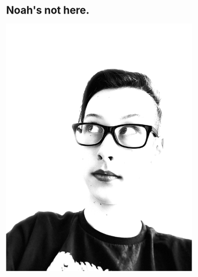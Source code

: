 # Noah's not here.
![404-img](https://raw.githubusercontent.com/ThisIsNoahEvans/blog/master/other/404-img.png)
